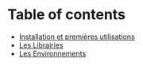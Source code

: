 # Table of contents

* [Installation et premières utilisations](README.md)
* [Les Librairies](les-librairies.md)
* [Les Environnements](les-environnements.md)
